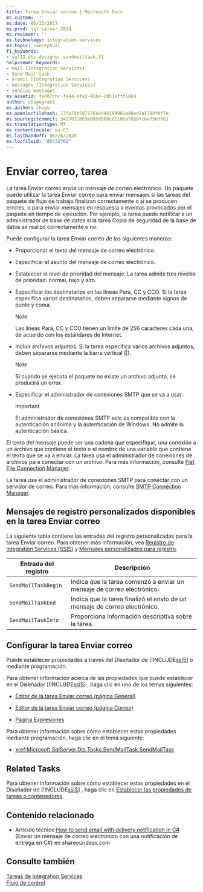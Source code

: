 ```yaml
---
title: Tarea Enviar correo | Microsoft Docs
ms.custom: ''
ms.date: 06/13/2017
ms.prod: sql-server-2014
ms.reviewer: ''
ms.technology: integration-services
ms.topic: conceptual
f1_keywords:
- sql12.dts.designer.sendmailtask.f1
helpviewer_keywords:
- mail [Integration Services]
- Send Mail task
- e-mail [Integration Services]
- messages [Integration Services]
- sending messages
ms.assetid: fe0b7cbc-fe8e-4fe2-95b4-2953efff5869
author: chugugrace
ms.author: chugu
ms.openlocfilehash: 17fa74b587176a4d44199901a48ed2a1784fbf7e
ms.sourcegitcommit: 34278310b3e005d008cd2106a7b86fc6e736f661
ms.translationtype: MT
ms.contentlocale: es-ES
ms.lasthandoff: 06/26/2020
ms.locfileid: "85432762"
---
```

# <a name="send-mail-task"></a>Enviar correo, tarea
  La tarea Enviar correo envía un mensaje de correo electrónico. Un paquete puede utilizar la tarea Enviar correo para enviar mensajes si las tareas del paquete de flujo de trabajo finalizan correctamente o si se producen errores, o para enviar mensajes en respuesta a eventos provocados por el paquete en tiempo de ejecución. Por ejemplo, la tarea puede notificar a un administrador de base de datos si la tarea Copia de seguridad de la base de datos se realizó correctamente o no.  
  
 Puede configurar la tarea Enviar correo de las siguientes maneras:  
  
-   Proporcionar el texto del mensaje de correo electrónico.  
  
-   Especificar el asunto del mensaje de correo electrónico.  
  
-   Establecer el nivel de prioridad del mensaje. La tarea admite tres niveles de prioridad: normal, bajo y alto.  
  
-   Especificar los destinatarios en las líneas Para, CC y CCO. Si la tarea especifica varios destinatarios, deben separarse mediante signos de punto y coma.  
  
    > [!NOTE]  
    >  Las líneas Para, CC y CCO tienen un límite de 256 caracteres cada una, de acuerdo con los estándares de Internet.  
  
-   Incluir archivos adjuntos. Si la tarea especifica varios archivos adjuntos, deben separarse mediante la barra vertical (|).  
  
    > [!NOTE]  
    >  Si cuando se ejecuta el paquete no existe un archivo adjunto, se producirá un error.  
  
-   Especificar el administrador de conexiones SMTP que se va a usar.  
  
    > [!IMPORTANT]  
    >  El administrador de conexiones SMTP solo es compatible con la autenticación anónima y la autenticación de Windows. No admite la autenticación básica.  
  
 El texto del mensaje puede ser una cadena que especifique, una conexión a un archivo que contiene el texto o el nombre de una variable que contiene el texto que se va a enviar. La tarea usa el administrador de conexiones de archivos para conectar con un archivo. Para más información, consulte [Flat File Connection Manager](../connection-manager/file-connection-manager.md).  
  
 La tarea usa el administrador de conexiones SMTP para conectar con un servidor de correo. Para más información, consulte [SMTP Connection Manager](../connection-manager/smtp-connection-manager.md).  
  
## <a name="custom-logging-messages-available-on-the-send-mail-task"></a>Mensajes de registro personalizados disponibles en la tarea Enviar correo  
 La siguiente tabla contiene las entradas del registro personalizadas para la tarea Enviar correo. Para obtener más información, vea [Registro de Integration Services &#40;SSIS&#41;](../performance/integration-services-ssis-logging.md) y [Mensajes personalizados para registro](../custom-messages-for-logging.md).  
  
|Entrada del registro|Descripción|  
|---------------|-----------------|  
|`SendMailTaskBegin`|Indica que la tarea comenzó a enviar un mensaje de correo electrónico.|  
|`SendMailTaskEnd`|Indica que la tarea finalizó el envío de un mensaje de correo electrónico.|  
|`SendMailTaskInfo`|Proporciona información descriptiva sobre la tarea.|  
  
## <a name="configuring-the-send-mail-task"></a>Configurar la tarea Enviar correo  
 Puede establecer propiedades a través del Diseñador de [!INCLUDE[ssIS](../../includes/ssis-md.md)] o mediante programación.  
  
 Para obtener información acerca de las propiedades que puede establecer en el Diseñador [!INCLUDE[ssIS](../../includes/ssis-md.md)] , haga clic en uno de los temas siguientes:  
  
-   [Editor de la tarea Enviar correo &#40;página General&#41;](../general-page-of-integration-services-designers-options.md)  
  
-   [Editor de la tarea Enviar correo &#40;página Correo&#41;](../send-mail-task-editor-mail-page.md)  
  
-   [Página Expresiones](../expressions/expressions-page.md)  
  
 Para obtener información sobre cómo establecer estas propiedades mediante programación, haga clic en el tema siguiente:  
  
-   <xref:Microsoft.SqlServer.Dts.Tasks.SendMailTask.SendMailTask>  
  
## <a name="related-tasks"></a>Related Tasks  
 Para obtener información sobre cómo establecer estas propiedades en el Diseñador de [!INCLUDE[ssIS](../../includes/ssis-md.md)] , haga clic en [Establecer las propiedades de tareas o contenedores](../set-the-properties-of-a-task-or-container.md).  
  
## <a name="related-content"></a>Contenido relacionado  
  
-   Artículo técnico [How to send email with delivery notification in C#](https://go.microsoft.com/fwlink/?LinkId=237625)(Enviar un mensaje de correo electrónico con una notificación de entrega en C#) en shareourideas.com  
  
## <a name="see-also"></a>Consulte también  
 [Tareas de Integration Services](integration-services-tasks.md)   
 [Flujo de control](control-flow.md)  
  
  
